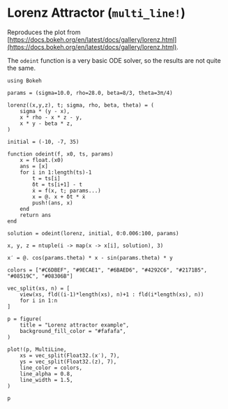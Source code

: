 # Lorenz Attractor (`multi_line!`)

Reproduces the plot from [https://docs.bokeh.org/en/latest/docs/gallery/lorenz.html](https://docs.bokeh.org/en/latest/docs/gallery/lorenz.html).

The `odeint` function is a very basic ODE solver, so the results are not quite the same.

```@example
using Bokeh

params = (sigma=10.0, rho=28.0, beta=8/3, theta=3π/4)

lorenz((x,y,z), t; sigma, rho, beta, theta) = (
    sigma * (y - x),
    x * rho - x * z - y,
    x * y - beta * z,
)

initial = (-10, -7, 35)

function odeint(f, x0, ts, params)
    x = float.(x0)
    ans = [x]
    for i in 1:length(ts)-1
        t = ts[i]
        δt = ts[i+1] - t
        ẋ = f(x, t; params...)
        x = @. x + δt * ẋ
        push!(ans, x)
    end
    return ans
end

solution = odeint(lorenz, initial, 0:0.006:100, params)

x, y, z = ntuple(i -> map(x -> x[i], solution), 3)

x′ = @. cos(params.theta) * x - sin(params.theta) * y

colors = ["#C6DBEF", "#9ECAE1", "#6BAED6", "#4292C6", "#2171B5", "#08519C", "#08306B"]

vec_split(xs, n) = [
    view(xs, fld((i-1)*length(xs), n)+1 : fld(i*length(xs), n))
    for i in 1:n
]

p = figure(
    title = "Lorenz attractor example",
    background_fill_color = "#fafafa",
)

plot!(p, MultiLine,
    xs = vec_split(Float32.(x′), 7),
    ys = vec_split(Float32.(z), 7),
    line_color = colors,
    line_alpha = 0.8,
    line_width = 1.5,
)

p
```
